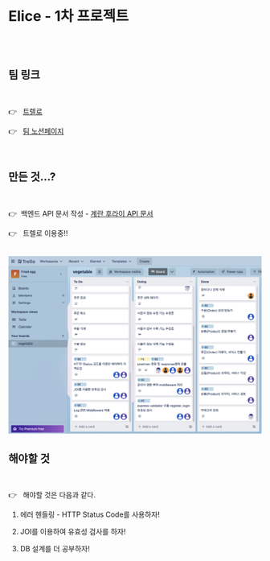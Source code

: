 <br>

# Elice - 1차 프로젝트

<br>

<br>

## 팀 링크

<br>

👉 &nbsp; [트렐로](https://trello.com/b/PP5QltJu/vegetable)

👉 &nbsp; [팀 노션페이지](https://www.notion.so/elice/14-d1b9e98c47b449abaf4d12510fa2763d)

<br>

## 만든 것...?

<br>

👉 &nbsp;백엔드 API 문서 작성 - [계란 후라이 API 문서](https://documenter.getpostman.com/view/23999077/2s8YRmJXwV)

👉 &nbsp; 트렐로 이용중!!

<br>

<img src="./imgs/trello.png" alt="트렐로를 이용하는 사진">

<br>

## 해야할 것

<br>

👉 &nbsp; 해야할 것은 다음과 같다.

1. 에러 헨들링 - HTTP Status Code를 사용하자!

2. JOI를 이용하여 유효성 검사를 하자!

3. DB 설계를 더 공부하자!
